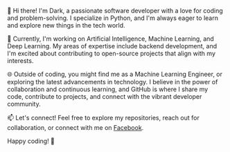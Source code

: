 👋 Hi there! I'm Dark, a passionate software developer with a love for coding and problem-solving. I specialize in Python, and I'm always eager to learn and explore new things in the tech world.

🚀 Currently, I'm working on Artificial Intelligence, Machine Learning, and Deep Learning. My areas of expertise include backend development, and I'm excited about contributing to open-source projects that align with my interests.

🌐 Outside of coding, you might find me as a Machine Learning Engineer, or exploring the latest advancements in technology. I believe in the power of collaboration and continuous learning, and GitHub is where I share my code, contribute to projects, and connect with the vibrant developer community.

📫 Let's connect! Feel free to explore my repositories, reach out for collaboration, or connect with me on [Facebook](https://facebook.com/codewithdark.fb).

Happy coding! 🚀
[](https://www.google.com/url?sa=i&url=https%3A%2F%2Fgithub.com%2Frudrabarad%2FGifs&psig=AOvVaw1rcwWMXyDY8rbyzoCgqtZw&ust=1706723586825000&source=images&cd=vfe&opi=89978449&ved=0CBIQjRxqFwoTCKDg-rvXhYQDFQAAAAAdAAAAABAD)
